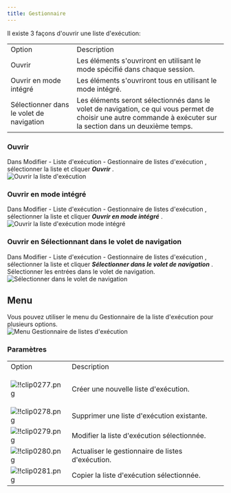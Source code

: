 ```yaml
---
title: Gestionnaire
---
```

Il existe 3 façons d'ouvrir une liste d'exécution: 

<table>
	<tr>
		<td>
Option 
		</td>
		<td>
Description 
		</td>
	</tr>
		<td>
Ouvrir 
		</td>
		<td>
Les éléments s'ouvriront en utilisant le mode spécifié dans chaque session. 
		</td>
	</tr>
		<td>
Ouvrir en mode intégré 
		</td>
		<td>
Les éléments s'ouvriront tous en utilisant le mode intégré. 
		</td>
	</tr>
		<td>
Sélectionner dans le volet de navigation 
		</td>
		<td>
Les éléments seront sélectionnés dans le volet de navigation, ce qui vous permet de choisir une autre commande à exécuter sur la section dans un deuxième temps. 
		</td>
	</tr>
</table>

### Ouvrir 

Dans Modifier - Liste d'exécution - Gestionnaire de listes d'exécution , sélectionner la liste et cliquer ***Ouvrir*** .  
![Ouvrir la liste d'exécution](/img/fr/rdm/mac/clip0273.png) 

### Ouvrir en mode intégré 

Dans Modifier - Liste d'exécution - Gestionnaire de listes d'exécution , sélectionner la liste et cliquer ***Ouvrir en mode intégré*** .  
![Ouvrir la liste d'exécution mode intégré](/img/fr/rdm/mac/clip0274.png) 

### Ouvrir en Sélectionnant dans le volet de navigation 

Dans Modifier - Liste d'exécution - Gestionnaire de listes d'exécution , sélectionner la liste et cliquer ***Sélectionner dans le volet de navigation*** . Sélectionner les entrées dans le volet de navigation.  
![Sélectionner dans le volet de navigation](/img/fr/rdm/mac/clip0275.png) 

## Menu 

Vous pouvez utiliser le menu du Gestionnaire de la liste d'exécution pour plusieurs options.  
![Menu Gestionnaire de listes d'exécution](/img/fr/rdm/mac/clip0276.png) 

### Paramètres 

<table>
	<tr>
		<td>
Option 
		</td>
		<td>
Description 
		</td>
	</tr>
		<td>
		
![!!clip0277.png](/img/fr/rdm/mac/clip0277.png) 
		</td>
		<td>
Créer une nouvelle liste d'exécution. 
		</td>
	</tr>
		<td>
![!!clip0278.png](/img/fr/rdm/mac/clip0278.png) 
		</td>
		<td>
Supprimer une liste d'exécution existante. 
		</td>
	</tr>
		<td>
![!!clip0279.png](/img/fr/rdm/mac/clip0279.png) 
		</td>
		<td>
Modifier la liste d'exécution sélectionnée. 
		</td>
	</tr>
		<td>
![!!clip0280.png](/img/fr/rdm/mac/clip0280.png) 
		</td>
		<td>
Actualiser le gestionnaire de listes d'exécution. 
		</td>
	</tr>
		<td>
![!!clip0281.png](/img/fr/rdm/mac/clip0281.png) 
		</td>
		<td>
Copier la liste d'exécution sélectionnée. 
		</td>
	</tr>
</table>



